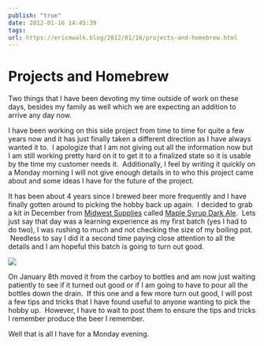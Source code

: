 ```yaml
---
publish: "true"
date: 2012-01-16 14:45:39
tags: 
url: https://ericmwalk.blog/2012/01/16/projects-and-homebrew.html
---
```


# Projects and Homebrew

Two things that I have been devoting my time outside of work on these days, besides my family as well which we are expecting an addition to arrive any day now.

I have been working on this side project from time to time for quite a few years now and it has just finally taken a different direction as I have always wanted it to.  I apologize that I am not giving out all the information now but I am still working pretty hard on it to get it to a finalized state so it is usable by the time my customer needs it.  Additionally, I feel by writing it quickly on a Monday morning I will not give enough details in to who this project came about and some ideas I have for the future of the project.

It has been about 4 years since I brewed beer more frequently and I have finally gotten around to picking the hobby back up again.  I decided to grab a kit in December from <a href="http://www.midwestsupplies.com/">Midwest Supplies</a> called <a href="http://www.midwestsupplies.com/maple-syrup-dark-ale-w-london-ale-wyeast-activator-1028.html">Maple Syrup Dark Ale</a>.  Lets just say that day was a learning experience as my first batch (yes I had to do two), I was rushing to much and not checking the size of my boiling pot.  Needless to say I did it a second time paying close attention to all the details and I am hopeful this batch is going to turn out good.

![](https://ericmwalk.blog/uploads/2022/bc522b3cc7.jpg)

On January 8th moved it from the carboy to bottles and am now just waiting patiently to see if it turned out good or if I am going to have to pour all the bottles down the drain.  If this one and a few more turn out good, I will post a few tips and tricks that I have found useful to anyone wanting to pick the hobby up.  However, I have to wait to post them to ensure the tips and tricks I remember produce the beer I remember.

Well that is all I have for a Monday evening.
